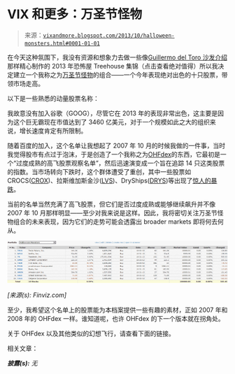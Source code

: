 <!--yml

分类：未分类

date: 2024-05-18 16:12:31

-->

# VIX 和更多：万圣节怪物

> 来源：[`vixandmore.blogspot.com/2013/10/halloween-monsters.html#0001-01-01`](http://vixandmore.blogspot.com/2013/10/halloween-monsters.html#0001-01-01)

在今天这种氛围下，我没有资源和想象力去做一些像[Guillermo del Toro 沙发介绍](http://www.youtube.com/watch?v=CtgYY7dhTyE)那样精心制作的 2013 年恐怖屋 Treehouse 集锦（点击查看绝对值得）所以我决定建立一个我称之为[万圣节怪物](http://vixandmore.blogspot.com/search/label/Halloween%20Monsters)的组合——一个今年表现绝对出色的十只股票，带领市场走高。

以下是一些熟悉的动量股票名称：

我故意没有加入谷歌（GOOG），尽管它在 2013 年的表现非常出色，这主要是因为这个巨无霸现在市值达到了 3460 亿美元，对于一个规模如此之大的组织来说，增长速度肯定有所限制。

随着百度的加入，这个名单让我想起了 2007 年 10 月的时候我做的一件事，当时我觉得股市有点过于泡沫，于是创造了一个我称之为[OHFdex](http://vixandmore.blogspot.com/search/label/OHFdex)的东西，它最初是一个“过度成熟的高飞股票观察名单”，然后迅速演变成一个旨在追踪 14 只这类股票的指数。当市场转向下跌时，这个群体遭受了重创，其中一些股票如 CROCS([CROX](http://vixandmore.blogspot.com/search/label/CROX))、拉斯维加斯金沙([LVS](http://vixandmore.blogspot.com/search/label/LVS))、DryShips([DRYS](http://vixandmore.blogspot.com/search/label/DRY))等出现了[惊人的暴跌](http://vixandmore.blogspot.com/2008/10/ohfdex-one-year-later.html)。

当前的名单当然充满了高飞股票，但它们是否过度成熟或能够继续飙升并不像 2007 年 10 月那样明显——至少对我来说是这样。因此，我将密切关注万圣节怪物组合的未来表现，因为它们的走势可能会透露出 broader markets 即将何去何从。

![](img/5494d8964aa8a6d7a8a1a8a590350814.png)

*[来源(s): Finviz.com]*

至少，我希望这个名单上的股票能为本档案提供一些有趣的素材，正如 2007 年和 2008 年的 OHFdex 一样。谁知道呢，也许 OHFdex 的下一个版本就在拐角处。

关于 OHFdex 以及其他类似的幻想飞行，请查看下面的链接。

相关文章：

***披露(s):*** *无*
